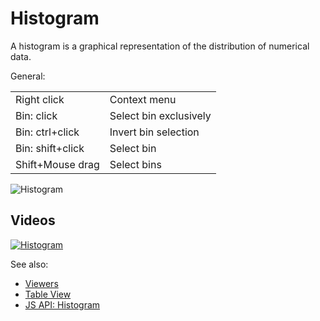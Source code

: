 <!-- TITLE: Histogram -->
<!-- SUBTITLE: -->

# Histogram

A histogram is a graphical representation of the distribution of numerical data.

General:

|                  |                        |
|------------------|------------------------|
| Right click      | Context menu           |
| Bin: click       | Select bin exclusively |
| Bin: ctrl+click  | Invert bin selection   |
| Bin: shift+click | Select bin             |
| Shift+Mouse drag | Select bins            |

![Histogram](../../uploads/gifs/histogram.gif "Histogram")

## Videos

[![Histogram](../../uploads/youtube/visualizations2.png "Open on Youtube")](https://www.youtube.com/watch?v=7MBXWzdC0-I&t=485s)

See also:

* [Viewers](../viewers.md)
* [Table View](../../overview/table-view.md)
* [JS API: Histogram](https://public.datagrok.ai/js/samples/ui/viewers/types/histogram)
